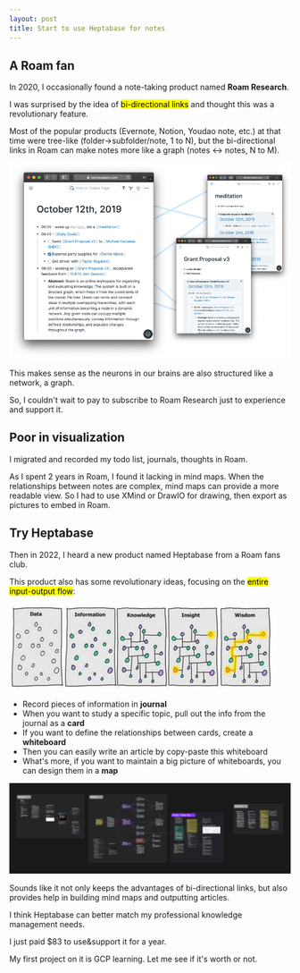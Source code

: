 ```yaml
---
layout: post
title: Start to use Heptabase for notes
---
```


## A Roam fan

In 2020, I occasionally found a note-taking product named **Roam Research**.

I was surprised by the idea of <mark>bi-directional links</mark> and thought this was a revolutionary feature.

Most of the popular products (Evernote, Notion, Youdao note, etc.) at that time were tree-like (folder->subfolder/note, 1 to N),
but the bi-directional links in Roam can make notes more like a graph (notes <-> notes, N to M).

![Roam's di-directional links](/pics/backlink.png)

This makes sense as the neurons in our brains are also structured like a network, a graph.

So, I couldn't wait to pay to subscribe to Roam Research just to experience and support it.


## Poor in visualization

I migrated and recorded my todo list, journals, thoughts in Roam.

As I spent 2 years in Roam, I found it lacking in mind maps.
When the relationships between notes are complex, mind maps can provide a more readable view. So I had to use XMind or DrawIO for drawing, then export as pictures to embed in Roam.


## Try Heptabase

Then in 2022, I heard a new product named Heptabase from a Roam fans club.

This product also has some revolutionary ideas, focusing on the <mark>entire input-output flow</mark>:

![Data input to wisdom output flow](/pics/data2wisdom.jpeg)

* Record pieces of information in **journal**
* When you want to study a specific topic, pull out the info from the journal as a **card**
* If you want to define the relationships between cards, create a **whiteboard**
* Then you can easily write an article by copy-paste this whiteboard
* What's more, if you want to maintain a big picture of whiteboards, you can design them in a **map**

![Heptabase's whiteboard](/pics/heptabase.jpeg)

Sounds like it not only keeps the advantages of bi-directional links, but also provides help in building mind maps and outputting articles.

I think Heptabase can better match my professional knowledge management needs.

I just paid $83 to use&support it for a year.

My first project on it is GCP learning. Let me see if it's worth or not.
